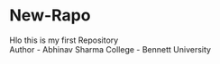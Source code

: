 # New-Rapo
Hlo this is my first Repository
<br>
Author - Abhinav Sharma 
College - Bennett University

